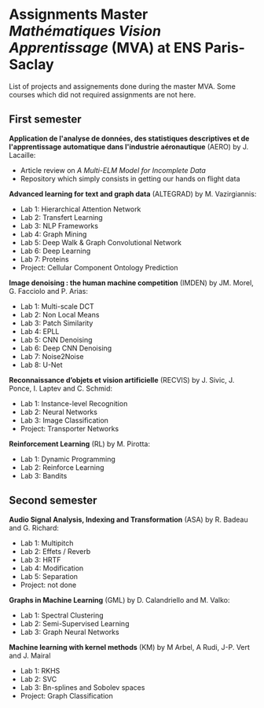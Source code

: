 # Assignments Master *Mathématiques Vision Apprentissage* (MVA) at ENS Paris-Saclay

List of projects and assignements done during the master MVA. Some courses which did not required assignments are not here.

## First semester

**Application de l'analyse de données, des statistiques descriptives et de l'apprentissage automatique dans l'industrie aéronautique** (AERO) by J. Lacaille:
* Article review on *A Multi-ELM Model for Incomplete Data*
* Repository which simply consists in getting our hands on flight data

**Advanced learning for text and graph data** (ALTEGRAD) by  M. Vazirgiannis:
* Lab 1: Hierarchical Attention Network
* Lab 2: Transfert Learning
* Lab 3: NLP Frameworks
* Lab 4: Graph Mining
* Lab 5: Deep Walk & Graph Convolutional Network
* Lab 6: Deep Learning
* Lab 7: Proteins
* Project: Cellular Component Ontology Prediction

**Image denoising : the human machine competition** (IMDEN) by JM. Morel, G. Facciolo and P. Arias:
* Lab 1: Multi-scale DCT
* Lab 2: Non Local Means
* Lab 3: Patch Similarity
* Lab 4: EPLL
* Lab 5: CNN Denoising
* Lab 6: Deep CNN Denoising
* Lab 7: Noise2Noise
* Lab 8: U-Net

**Reconnaissance d’objets et vision artificielle** (RECVIS) by J. Sivic, J. Ponce, I. Laptev and C. Schmid:
* Lab 1: Instance-level Recognition
* Lab 2: Neural Networks
* Lab 3: Image Classification
* Project: Transporter Networks

**Reinforcement Learning** (RL) by M. Pirotta:
* Lab 1: Dynamic Programming
* Lab 2: Reinforce Learning
* Lab 3: Bandits

## Second semester

**Audio Signal Analysis, Indexing and Transformation** (ASA) by R. Badeau and G. Richard:
* Lab 1: Multipitch
* Lab 2: Effets / Reverb
* Lab 3: HRTF
* Lab 4: Modification
* Lab 5: Separation
* Project: not done

**Graphs in Machine Learning** (GML) by D. Calandriello and M. Valko:
* Lab 1: Spectral Clustering
* Lab 2: Semi-Supervised Learning
* Lab 3: Graph Neural Networks

**Machine learning with kernel methods** (KM) by M Arbel, A Rudi, J-P. Vert and J. Mairal
* Lab 1: RKHS
* Lab 2: SVC
* Lab 3: Bn-splines and Sobolev spaces
* Project: Graph Classification


